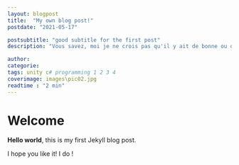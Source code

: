 ```yaml
---
layout: blogpost
title:  "My own blog post!"
postdate: "2021-05-17"

postsubtitle: "good subtitle for the first post"
description: "Vous savez, moi je ne crois pas qu'il y ait de bonne ou de mauvaise situation. Moi, si je devais résumer ma vie aujourd'hui avec vous, je dirais que c'est d'abord des rencontres. Des gens qui m'ont tendu la main, peut-être à un moment où je ne pouvais pas, où j'étais seul chez moi. Et c'est assez curieux de se dire que les hasards, les rencontres forgent une destinée..."

author:
categorie:
tags: unity c# programming 1 2 3 4
coverimage: images\pic02.jpg
readtime : "2 min"
---
```


# Welcome

**Hello world**, this is my first Jekyll blog post.

I hope you like it! I do !